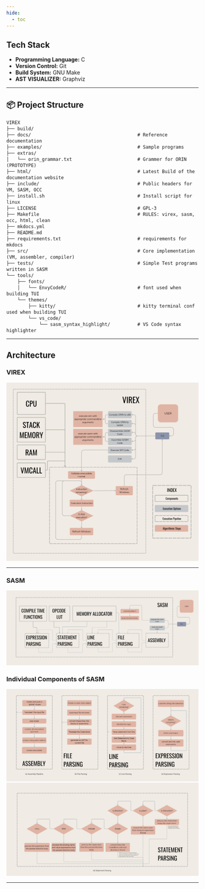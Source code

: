 ```yaml
---
hide:
  - toc
---
```


## Tech Stack

- **Programming Language:** C
- **Version Control:** Git
- **Build System:** GNU Make
- **AST VISUALIZER:** Graphviz

---

## 📦 Project Structure

    VIREX
    ├── build/
    ├── docs/                                       # Reference documentation
    ├── examples/                                   # Sample programs
    ├── extras/
    │   └── orin_grammar.txt                        # Grammer for ORIN (PROTOTYPE)
    ├── html/                                       # Latest Build of the documentation website
    ├── include/                                    # Public headers for VM, SASM, OCC
    ├── install.sh                                  # Install script for linux
    ├── LICENSE                                     # GPL-3
    ├── Makefile                                    # RULES: virex, sasm, occ, html, clean
    ├── mkdocs.yml
    ├── README.md
    ├── requirements.txt                            # requirements for mkdocs
    ├── src/                                        # Core implementation (VM, assembler, compiler)
    ├── tests/                                      # Simple Test programs written in SASM
    └── tools/
        ├── fonts/
        │   └── EnvyCodeR/                          # font used when building TUI
        └── themes/
            ├── kitty/                              # kitty terminal conf used when building TUI
            └── vs_code/
                └── sasm_syntax_highlight/          # VS Code syntax highlighter
---
## Architecture

### VIREX

![Image](assets/Architecture/virex_arch.png)

---

### SASM

![Image](assets/Architecture/sasm_arch.png)

### Individual Components of SASM
![Image](assets/Architecture/sasm_components_1.png)
![Image](assets/Architecture/sasm_components_2.png)

---
